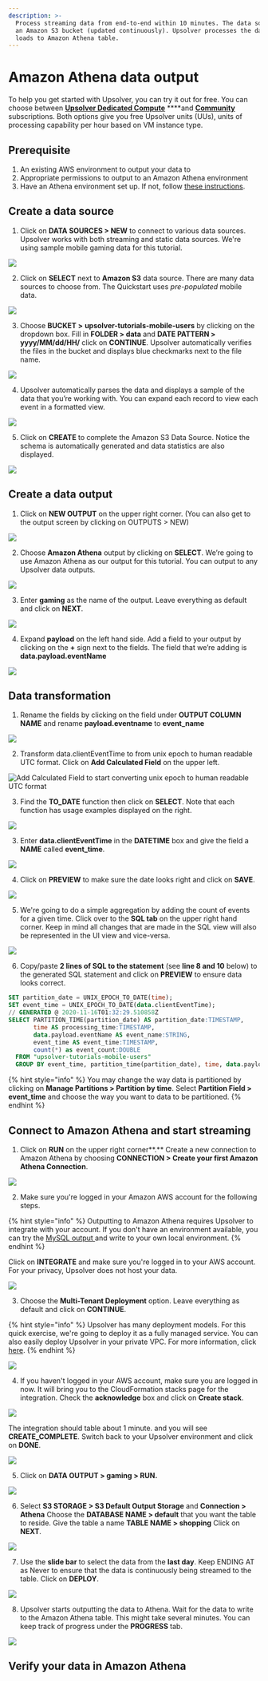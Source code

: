 ```yaml
---
description: >-
  Process streaming data from end-to-end within 10 minutes. The data source is
  an Amazon S3 bucket (updated continuously). Upsolver processes the data and
  loads to Amazon Athena table.
---
```


# Amazon Athena data output

To help you get started with Upsolver, you can try it out for free. You can choose between [**Upsolver Dedicated Compute**](https://app.upsolver.com/signup) ****and [**Community**](https://app.upsolver.com/signup/free) subscriptions. Both options give you free Upsolver units \(UUs\), units of processing capability per hour based on VM instance type.

## Prerequisite

1. An existing AWS environment to output your data to
2. Appropriate permissions to output to an Amazon Athena environment
3. Have an Athena environment set up. If not, follow [these instructions](https://docs.aws.amazon.com/athena/latest/ug/getting-started.html).

## Create a data source

1. Click on **DATA SOURCES &gt; NEW** to connect to various data sources. Upsolver works with both streaming and static data sources. We're using sample mobile gaming data for this tutorial.

![](https://lh3.googleusercontent.com/VEBtmN-b2sXlGI8KbaKyeZtTRuXAqt4NkBess6US8LAc6NxoQAvGaQLhr_2lTKRH6V3Pe2JglaQvDSlA5hcep_DedbJFNS7ayYi2Cx-uozzUkzfZW79DqsqJutaVp6-f0l799Goz)

2. Click on **SELECT** next to **Amazon S3** data source. There are many data sources to choose from. The Quickstart uses _pre-populated_ mobile data.

![](https://lh6.googleusercontent.com/Q4l7k9KjZetrJL8f1dtauybuIMw329ecce7bib5JDhOrOl4KasXJiSBxGAbTPujlaxGUHb92okdSyGH72L_Tj_j-mVvwuyOP8je5qXfrQPkuQq5w6njRXEgPTIx-O3n-csJnPuC_)

3. Choose **BUCKET &gt;** **upsolver-tutorials-mobile-users** by clicking on the dropdown box.  Fill in **FOLDER &gt; data** and **DATE PATTERN &gt; yyyy/MM/dd/HH/** click on **CONTINUE**. Upsolver automatically verifies the files in the bucket and displays blue checkmarks next to the file name.

![](../../../.gitbook/assets/image%20%2882%29.png)

4. Upsolver automatically parses the data and displays a sample of the data that you’re working with. You can expand each record to view each event in a formatted view.

![](https://lh4.googleusercontent.com/VSsLMilef5nd-Vgy7IyjZlPk4wzq_IBmo6kLKnIcVZqgrCkmVnYUKeJuzkV5hb1ZIWX5BzjPeq4OC0BV1Cfx8oXcM3HeVf0N3B8ow229INdD-aGIkei3KPrfMn_DFhxDgQ2P-MUh)

5. Click on **CREATE** to complete the Amazon S3 Data Source. Notice the schema is automatically generated and data statistics are also displayed.

![](https://lh4.googleusercontent.com/1TzV0loU_yMvnGi1-Yxk28yrhiR1ITl0IxeZTHMKROZQsOdVctaTtmNaWTe4wS1CAp4DWIyhUGYQVF8GkTV5qKsQFIphxoemWPxNzimagThCnDD9P9FmKZewIAzZkEknvTdeM_lf)

##  **Create a data output**

1. Click on **NEW OUTPUT** on the upper right corner. \(You can also get to the output screen by clicking on OUTPUTS &gt; NEW\)

![](https://lh4.googleusercontent.com/MWKDM4NzS3bsF93Pq5DZ-4nd5QV6B7JXOS2cA1N8vy92qij_fPmPTPeilDb1XiW3DjcZMc8L0YC-62snOK6wiXnefjBe-Ppku7s9ymdk3M5sS7NEUNiYPpJaQeHTe5mYgkfgBHV0)

2. Choose **Amazon Athena** output by clicking on **SELECT**. We’re going to use Amazon Athena as our output for this tutorial. You can output to any Upsolver data outputs. 

![](../../../.gitbook/assets/image%20%28105%29.png)

3. Enter **gaming** as the name of the output. Leave everything as default and click on **NEXT**.

![](../../../.gitbook/assets/image%20%288%29.png)

4. Expand **payload** on the left hand side. Add a field to your output by clicking on the **+** sign next to the fields. The field that we’re adding is **data.payload.eventName**

![](../../../.gitbook/assets/image%20%28165%29.png)

## **Data transformation**

1. Rename the fields by clicking on the field under **OUTPUT COLUMN NAME** and rename **payload.eventname** to **event\_name**

![](../../../.gitbook/assets/image%20%28169%29.png)

2. Transform data.clientEventTime to from unix epoch to human readable UTC format. Click on **Add Calculated Field** on the upper left. 

![Add Calculated Field to start converting unix epoch to human readable UTC format](../../../.gitbook/assets/image%20%28167%29.png)

3. Find the **TO\_DATE** function then click on **SELECT**. Note that each function has usage examples displayed on the right.

![](../../../.gitbook/assets/image%20%28166%29.png)

3. Enter **data.clientEventTime** in the **DATETIME** box and give the field a **NAME** called **event\_time**. 

![](../../../.gitbook/assets/image%20%28164%29.png)

4. Click on **PREVIEW** to make sure the date looks right and click on **SAVE**.

![](../../../.gitbook/assets/image%20%28168%29.png)

5. We're going to do a simple aggregation by adding the count of events for a given time. Click over to the **SQL tab** on the upper right hand corner. Keep in mind all changes that are made in the SQL view will also be represented in the UI view and vice-versa. 

![](../../../.gitbook/assets/et8ezpo5fk.gif)

6. Copy/paste **2 lines of SQL to the statement** \(see **line 8 and 10** below\) to the generated SQL statement and click on **PREVIEW** to ensure data looks correct.

```sql
SET partition_date = UNIX_EPOCH_TO_DATE(time);
SET event_time = UNIX_EPOCH_TO_DATE(data.clientEventTime);
// GENERATED @ 2020-11-16T01:32:29.510858Z
SELECT PARTITION_TIME(partition_date) AS partition_date:TIMESTAMP,
       time AS processing_time:TIMESTAMP,
       data.payload.eventName AS event_name:STRING,
       event_time AS event_time:TIMESTAMP,
       count(*) as event_count:DOUBLE
  FROM "upsolver-tutorials-mobile-users"
  GROUP BY event_time, partition_time(partition_date), time, data.payload.eventName
```

{% hint style="info" %}
You may change the way data is partitioned by clicking on **Manage Partitions &gt; Partition by time**. Select **Partition Field &gt; event\_time** and choose the way you want to data to be partitioned. 
{% endhint %}

## **Connect to Amazon Athena and start streaming**

1. Click on **RUN** on the upper right corner**.** Create a new connection to Amazon Athena by choosing **CONNECTION &gt; Create your first Amazon Athena Connection**.

![](../../../.gitbook/assets/image%20%28170%29.png)

2.  Make sure you're logged in your Amazon AWS account for the following steps.

{% hint style="info" %}
Outputting to Amazon Athena requires Upsolver to integrate with your account. If you don't have an environment available, you can try the [MySQL output ](mysql-data-output-option.md)and write to your own local environment.
{% endhint %}

Click on **INTEGRATE** and make sure you're logged in to your AWS account. For your privacy, Upsolver does not host your data.

![](../../../.gitbook/assets/image%20%2846%29.png)

3. Choose the **Multi-Tenant Deployment** option. Leave everything as default and click on **CONTINUE**. 

{% hint style="info" %}
Upsolver has many deployment models. For this quick exercise, we're going to deploy it as a fully managed service. You can also easily deploy Upsolver in your private VPC. For more information, click [here](../../upsolver-concepts/deployment-models.md).
{% endhint %}

![](../../../.gitbook/assets/image%20%28132%29.png)

4. If you haven't logged in your AWS account, make sure you are logged in now. It will bring you to the CloudFormation stacks page for the integration. Check the **acknowledge** box and click on **Create stack**. 

![](../../../.gitbook/assets/image%20%2837%29.png)

The integration should table about 1 minute. and you will see **CREATE\_COMPLETE**. Switch back to your Upsolver environment and click on **DONE**. 

![](../../../.gitbook/assets/image%20%28129%29.png)

5. Click on **DATA OUTPUT &gt; gaming &gt; RUN.**

![](../../../.gitbook/assets/kb2sdujhxs.gif)

6. Select **S3 STORAGE &gt; S3 Default Output Storage** and **Connection &gt; Athena** Choose the **DATABASE NAME &gt; default** that you want the table to reside. Give the table a name **TABLE NAME &gt; shopping** Click on **NEXT**.

![](../../../.gitbook/assets/uwmp9unw9k.gif)

  
7. Use the **slide bar** to select the data from the **last day**. Keep ENDING AT as Never to ensure that the data is continuously being streamed to the table. Click on **DEPLOY**.

![](../../../.gitbook/assets/image%20%28119%29.png)

8. Upsolver starts outputting the data to Athena. Wait for the data to write to the Amazon Athena table. This might take several minutes. You can keep track of progress under the **PROGRESS** tab.

![](../../../.gitbook/assets/image%20%2831%29.png)

## **Verify your data in Amazon Athena**

